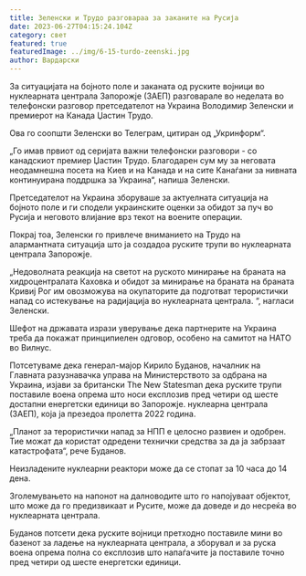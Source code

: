 ```yaml
---
title: Зеленски и Трудо разговараа за заканите на Русија
date: 2023-06-27T04:15:24.104Z
category: свет
featured: true
featuredImage: ../img/6-15-turdo-zeenski.jpg
author: Вардарски
---
```

За ситуацијата на бојното поле и заканата од руските војници во нуклеарната централа Запорожје (ЗАЕП) разговарале во неделата во телефонски разговор претседателот на Украина Володимир Зеленски и премиерот на Канада Џастин Трудо.

Ова го соопшти Зеленски во Телеграм, цитиран од „Укринформ“.

„Го имав првиот од серијата важни телефонски разговори - со канадскиот премиер Џастин Трудо. Благодарен сум му за неговата неодамнешна посета на Киев и на Канада и на сите Канаѓани за нивната континуирана поддршка за Украина“, напиша Зеленски.

Претседателот на Украина зборуваше за актуелната ситуација на бојното поле и ги сподели украинските оценки за обидот за пуч во Русија и неговото влијание врз текот на воените операции.

Покрај тоа, Зеленски го привлече вниманието на Трудо на алармантната ситуација што ја создадоа руските трупи во нуклеарната централа Запорожје.

„Недоволната реакција на светот на руското минирање на браната на хидроцентралата Каховка и обидот за минирање на браната на браната Кривиј Рог им овозможува на окупаторите да подготват терористички напад со истекување на радијација во нуклеарната централа. “, нагласи Зеленски.

Шефот на државата изрази уверување дека партнерите на Украина треба да покажат принципиелен одговор, особено на самитот на НАТО во Вилнус.

Потсетуваме дека генерал-мајор Кирило Буданов, началник на Главната разузнавачка управа на Министерството за одбрана на Украина, изјави за британски The New Statesman дека руските трупи поставиле воена опрема што носи експлозив пред четири од шесте достапни енергетски единици во Запорожје. нуклеарна централа (ЗАЕП), која ја презедоа пролетта 2022 година.

„Планот за терористички напад за НПП е целосно развиен и одобрен. Тие можат да користат одредени технички средства за да ја забрзаат катастрофата“, рече Буданов.

Неизладените нуклеарни реактори може да се стопат за 10 часа до 14 дена.

Зголемувањето на напонот на далноводите што го напојуваат објектот, што може да го предизвикаат и Русите, може да доведе и до несреќа во нуклеарната централа.

Буданов потсети дека руските војници претходно поставиле мини во базенот за ладење на нуклеарната централа, а зборувал и за руска воена опрема полна со експлозив што напаѓачите ја поставиле точно пред четири од шесте енергетски единици.